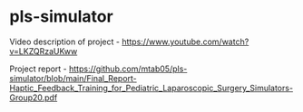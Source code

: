 # pls-simulator
Video description of project - https://www.youtube.com/watch?v=LKZQRzaUKww

Project report - https://github.com/mtab05/pls-simulator/blob/main/Final_Report-Haptic_Feedback_Training_for_Pediatric_Laparoscopic_Surgery_Simulators-Group20.pdf
